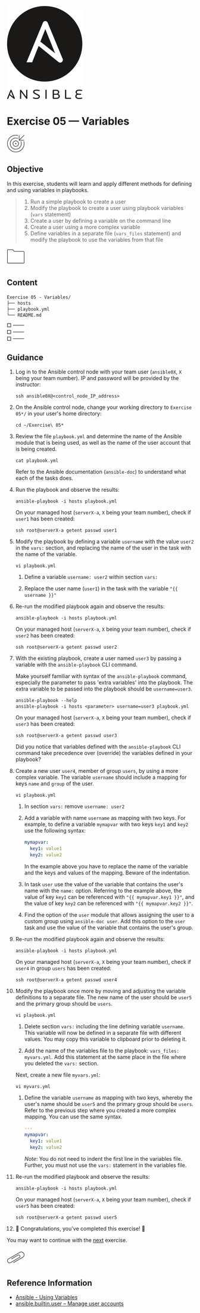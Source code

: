 ![Ansible logo](../img/ansible.png)

# Exercise 05 — Variables

![Goals](../img/goals.png)

## Objective

In this exercise, students will learn and apply different methods for defining and using variables in playbooks.

> 1.  Run a simple playbook to create a user
> 2.  Modify the playbook to create a user using playbook variables (`vars` statement)
> 3.  Create a user by defining a variable on the command line
> 4.  Create a user using a more complex variable
> 5.  Define variables in a separate file (`vars_files` statement) and modify the playbook to use the variables from that file

![Folder](../img/folder.png)

## Content

    Exercise 05 - Variables/
    ├── hosts
    ├── playbook.yml
    └── README.md

![List](../img/list--checkbox.png)

## Guidance

1.  Log in to the Ansible control node with your team user (`ansible0X`, `X` being your team number). IP and password will be provided by the instructor:

    ```shell
    ssh ansible0X@<control_node_IP_address>
    ```

2.  On the Ansible control node, change your working directory to `Exercise 05*/` in your user's home directory:

    ```shell
    cd ~/Exercise\ 05*
    ```

3.  Review the file `playbook.yml` and determine the name of the Ansible module that is being used, as well as the name of the user account that is being created.

    ```shell
    cat playbook.yml
    ```

    Refer to the Ansible documentation (`ansible-doc`) to understand what each of the tasks does.

4.  Run the playbook and observe the results:

    ```shell
    ansible-playbook -i hosts playbook.yml
    ```

    On your managed host (`serverX-a`, `X` being your team number), check if `user1` has been created:

    ```shell
    ssh root@serverX-a getent passwd user1
    ```

5.  Modify the playbook by defining a variable `username` with the value `user2` in the `vars:` section, and replacing the name of the user in the task with the name of the variable.

    ```shell
    vi playbook.yml
    ```

    1.  Define a variable `username: user2` within section `vars:`

    2.  Replace the user name (`user1`) in the task with the variable `"{{ username }}"`

6.  Re-run the modified playbook again and observe the results:

    ```shell
    ansible-playbook -i hosts playbook.yml
    ```

    On your managed host (`serverX-a`, `X` being your team number), check if `user2` has been created:

    ```shell
    ssh root@serverX-a getent passwd user2
    ```

7.  With the existing playbook, create a user named `user3` by passing a variable with the `ansible-playbook` CLI command.

    Make yourself familiar with syntax of the `ansible-playbook` command, especially the parameter to pass 'extra variables' into the playbook. The extra variable to be passed into the playbook should be `username=user3`.

    ```shell
    ansible-playbook --help
    ansible-playbook -i hosts <parameter> username=user3 playbook.yml
    ```

    On your managed host (`serverX-a`, `X` being your team number), check if `user3` has been created:

    ```shell
    ssh root@serverX-a getent passwd user3
    ```

    Did you notice that variables defined with the `ansible-playbook` CLI command take precedence over (override) the variables defined in your playbook?

8.  Create a new user `user4`, member of group `users`, by using a more complex variable. The variable `username` should include a mapping for keys `name` and `group` of the user.

    ```shell
    vi playbook.yml
    ```

    1.  In section `vars:` remove `username: user2`

    2.  Add a variable with name `username` as mapping with two keys. For example, to define a variable `mymapvar` with two keys `key1` and `key2` use the following syntax:

        ```yaml
        mymapvar:
          key1: value1
          key2: value2
        ```

        In the example above you have to replace the name of the variable and the keys and values of the mapping. Beware of the indentation.

    3.  In task `user` use the value of the variable that contains the user's name with the `name:` option. Referring to the example above, the value of key `key1` can be referenced with `"{{ mymapvar.key1 }}"`, and the value of key `key2` can be referenced with `"{{ mymapvar.key2 }}"`.

    4.  Find the option of the `user` module that allows assigning the user to a custom group using `ansible-doc user`. Add this option to the `user` task and use the value of the variable that contains the user's group.

9.  Re-run the modified playbook again and observe the results:

    ```shell
    ansible-playbook -i hosts playbook.yml
    ```

    On your managed host (`serverX-a`, `X` being your team number), check if `user4` in group `users` has been created:

    ```shell
    ssh root@serverX-a getent passwd user4
    ```

10. Modify the playbook once more by moving and adjusting the variable definitions to a separate file. The new name of the user should be `user5` and the primary group should be `users`.

    ```shell
    vi playbook.yml
    ```

    1.  Delete section `vars:` including the line defining variable `username`. This variable will now be defined in a separate file with different values. You may copy this variable to clipboard prior to deleting it.

    2.  Add the name of the variables file to the playbook: `vars_files: myvars.yml`. Add this statement at the same place in the file where you deleted the `vars:` section.

    Next, create a new file `myvars.yml`:

    ```shell
    vi myvars.yml
    ```

    1.  Define the variable `username` as mapping with two keys, whereby the user's name should be `user5` and the primary group should be `users`. Refer to the previous step where you created a more complex mapping. You can use the same syntax.

        ```yaml
        ---
        mymapvar:
          key1: value1
          key2: value2
        ```

        _Note_: You do not need to indent the first line in the variables file. Further, you must not use the `vars:` statement in the variables file.

11. Re-run the modified playbook and observe the results:

    ```shell
    ansible-playbook -i hosts playbook.yml
    ```

    On your managed host (`serverX-a`, `X` being your team number), check if `user5` has been created:

    ```shell
    ssh root@serverX-a getent passwd user5
    ```

12. 🎉 Congratulations, you've completed this exercise! 🎉

You may want to continue with the [next](../Exercise%2006%20-%20Loops) exercise.

![Paper clip](../img/paper--clip.png)

## Reference Information

- [Ansible - Using Variables](https://docs.ansible.com/ansible/latest/user_guide/playbooks_variables.html)
- [ansible.builtin.user – Manage user accounts](https://docs.ansible.com/ansible/latest/collections/ansible/builtin/user_module.html)
